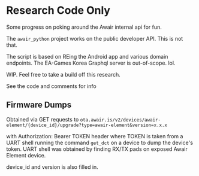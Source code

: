 # Research Code Only
Some progress on poking around the Awair internal api for fun.

The `awair_python` project works on the public developer API. This is not that. 

The script is based on REing the Android app and various domain endpoints. The EA-Games Korea Graphql server is out-of-scope. lol.

WIP. Feel free to take a build off this research. 

See the code and comments for info

## Firmware Dumps
Obtained via GET requests to 
`ota.awair.is/v2/devices/awair-element/{device_id}/upgrade?type=awair-element&version=x.x.x`

with Authorization: Bearer TOKEN header where TOKEN is taken from a UART shell running the command `get_dct` on a device to dump the device's token. UART shell was obtained by finding RX/TX pads on exposed Awair Element device.

device_id and version is also filled in.
